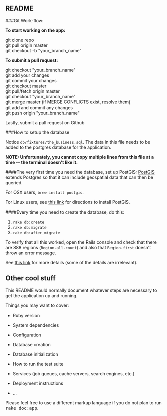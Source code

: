 ## README
###Git Work-flow:

**To start working on the app:**          

git clone repo    
git pull origin master      
git checkout -b "your_branch_name"    

**To submit a pull request:**            

git checkout "your_branch_name"      
git add your changes      
git commit your changes      
git checkout master     
git pull/fetch origin master       
git checkout "your_branch_name"       
git merge master (if MERGE CONFLICTS exist, resolve them)        
git add and commit any changes      
git push origin "your_branch_name"        

Lastly, submit a pull request on Github     



###How to setup the database

Notice  ``db/fixtures/the_business.sql``.  The data in this file needs to be added to the postgres database for the application.  

**NOTE: Unfortunately, you cannot copy multiple lines from this file at a time -- the terminal doesn't like it.**

####The very first time you need the database, set up PostGIS:
[PostGIS](http://postgis.net/) extends Postgres so that it can include geospatial data that can then be queried.

For OSX users, ``brew install postgis``.

For Linux users, see [this link](http://www.google.com) for directions to install PostGIS.

####Every time you need to create the database, do this:

1. ``rake db:create``
2. ``rake db:migrate``
3. ``rake db:after_migrate``

To verify that all this worked, open the Rails console and check that there are 888 regions (``Region.all.count``) and also that ``Region.first`` doesn't throw an error message.

See [this link](http://www.bigfastblog.com/landsliding-into-postgis-with-kml-files) for more details (some of the details are irrelevant).



## Other cool stuff

This README would normally document whatever steps are necessary to get the
application up and running.

Things you may want to cover:

* Ruby version

* System dependencies

* Configuration

* Database creation

* Database initialization

* How to run the test suite

* Services (job queues, cache servers, search engines, etc.)

* Deployment instructions

* ...


Please feel free to use a different markup language if you do not plan to run
<tt>rake doc:app</tt>.
